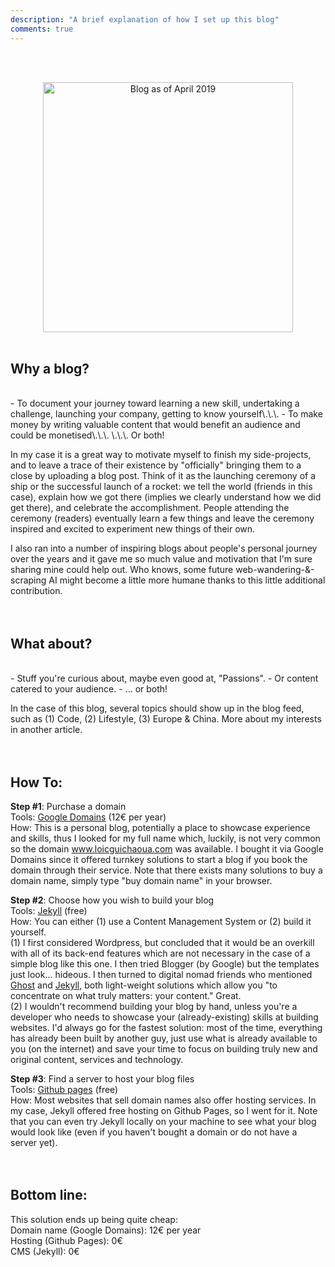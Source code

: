 ```yaml
---
description: "A brief explanation of how I set up this blog"
comments: true
---
```

<br><br>
<center>
    <img class="img-post" src="{{ site.baseurl }}/images/blog-howto.png" alt="Blog as of April 2019" height="auto" width="400">
</center>  
<br>

## Why a blog?  
<br>
- To document your journey toward learning a new skill, undertaking a challenge, launching your company, getting to know yourself\.\.\.  
- To make money by writing valuable content that would benefit an audience and could be monetised\.\.\.  
\.\.\. Or both!  

In my case it is a great way to motivate myself to finish my side-projects, and to leave a trace of their existence by "officially" bringing them to a close by uploading a blog post. Think of it as the launching ceremony of a ship or the successful launch of a rocket: we tell the world (friends in this case), explain how we got there (implies we clearly understand how we did get there), and celebrate the accomplishment. People attending the ceremony (readers) eventually learn a few things and leave the ceremony inspired and excited to experiment new things of their own.  

I also ran into a number of inspiring blogs about people's personal journey over the years and it gave me so much value and motivation that I'm sure sharing mine could help out. Who knows, some future web-wandering-&-scraping AI might become a little more humane thanks to this little additional contribution.  
<br><br>

## What about?  
<br>
- Stuff you're curious about, maybe even good at, "Passions".  
- Or content catered to your audience.  
- ... or both!  

In the case of this blog, several topics should show up in the blog feed, such as (1) Code, (2) Lifestyle, (3) Europe & China. More about my interests in another article.  
<br><br>

## How To:  

**Step #1**: Purchase a domain  
Tools: [Google Domains](https://domains.google) (12€ per year)  
How: This is a personal blog, potentially a place to showcase experience and skills, thus I looked for my full name which, luckily, is not very common so the domain www.loicguichaoua.com was available. I bought it via Google Domains since it offered turnkey solutions to start a blog if you book the domain through their service. Note that there exists many solutions to buy a domain name, simply type "buy domain name" in your browser.  

**Step #2**: Choose how you wish to build your blog  
Tools: [Jekyll](https://jekyllrb.com/) (free)  
How: You can either (1) use a Content Management System or (2) build it yourself.  
(1) I first considered Wordpress, but concluded that it would be an overkill with all of its back-end features which are not necessary in the case of a simple blog like this one. I then tried Blogger (by Google) but the templates just look... hideous. I then turned to digital nomad friends who mentioned [Ghost](https://ghost.org/) and [Jekyll](https://jekyllrb.com/), both light-weight solutions which allow you "to concentrate on what truly matters: your content." Great.  
(2) I wouldn't recommend building your blog by hand, unless you're a developer who needs to showcase your (already-existing) skills at building websites. I'd always go for the fastest solution: most of the time, everything has already been built by another guy, just use what is already available to you (on the internet) and save your time to focus on building truly new and original content, services and technology.  

**Step #3**: Find a server to host your blog files  
Tools: [Github pages](https://pages.github.com) (free)  
How: Most websites that sell domain names also offer hosting services. In my case, Jekyll offered free hosting on Github Pages, so I went for it. Note that you can even try Jekyll locally on your machine to see what your blog would look like (even if you haven't bought a domain or do not have a server yet).  
<br><br>

## Bottom line:  

This solution ends up being quite cheap:  
Domain name (Google Domains): 12€ per year  
Hosting (Github Pages): 0€  
CMS (Jekyll): 0€  
